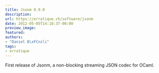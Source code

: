 ```yaml
---
title: Jsonm 0.9.0
description:
url: https://erratique.ch/software/jsonm
date: 2012-05-05T14:18:37-00:00
preview_image:
featured:
authors:
- "Daniel B\xFCnzli"
tags:
- erratique
---
```


<p>First release of Jsonm, a non-blocking streaming JSON codec for OCaml.</p>
